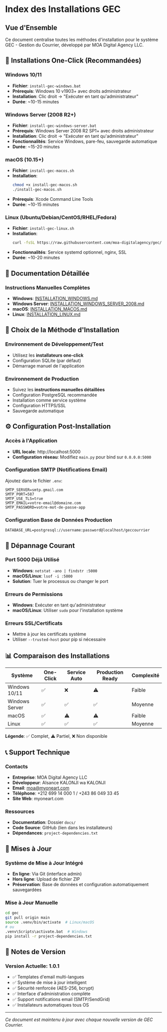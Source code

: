 # Index des Installations GEC

## Vue d'Ensemble
Ce document centralise toutes les méthodes d'installation pour le système GEC - Gestion du Courrier, développé par MOA Digital Agency LLC.

## 🚀 Installations One-Click (Recommandées)

### Windows 10/11
- **Fichier**: `install-gec-windows.bat`
- **Prérequis**: Windows 10 v1903+ avec droits administrateur
- **Installation**: Clic droit → "Exécuter en tant qu'administrateur"
- **Durée**: ~10-15 minutes

### Windows Server (2008 R2+)
- **Fichier**: `install-gec-windows-server.bat`
- **Prérequis**: Windows Server 2008 R2 SP1+ avec droits administrateur
- **Installation**: Clic droit → "Exécuter en tant qu'administrateur"
- **Fonctionnalités**: Service Windows, pare-feu, sauvegarde automatique
- **Durée**: ~15-20 minutes

### macOS (10.15+)
- **Fichier**: `install-gec-macos.sh`
- **Installation**: 
  ```bash
  chmod +x install-gec-macos.sh
  ./install-gec-macos.sh
  ```
- **Prérequis**: Xcode Command Line Tools
- **Durée**: ~10-15 minutes

### Linux (Ubuntu/Debian/CentOS/RHEL/Fedora)
- **Fichier**: `install-gec-linux.sh`
- **Installation**: 
  ```bash
  curl -fsSL https://raw.githubusercontent.com/moa-digitalagency/gec/main/install-gec-linux.sh | bash
  ```
- **Fonctionnalités**: Service systemd optionnel, nginx, SSL
- **Durée**: ~10-20 minutes

## 📖 Documentation Détaillée

### Instructions Manuelles Complètes
- **Windows**: [INSTALLATION_WINDOWS.md](INSTALLATION_WINDOWS.md)
- **Windows Server**: [INSTALLATION_WINDOWS_SERVER_2008.md](INSTALLATION_WINDOWS_SERVER_2008.md)
- **macOS**: [INSTALLATION_MACOS.md](INSTALLATION_MACOS.md)
- **Linux**: [INSTALLATION_LINUX.md](INSTALLATION_LINUX.md)

## 🎯 Choix de la Méthode d'Installation

### Environnement de Développement/Test
- Utilisez les **installateurs one-click**
- Configuration SQLite (par défaut)
- Démarrage manuel de l'application

### Environnement de Production
- Suivez les **instructions manuelles détaillées**
- Configuration PostgreSQL recommandée
- Installation comme service système
- Configuration HTTPS/SSL
- Sauvegarde automatique

## ⚙️ Configuration Post-Installation

### Accès à l'Application
- **URL locale**: http://localhost:5000
- **Configuration réseau**: Modifiez `main.py` pour bind sur `0.0.0.0:5000`

### Configuration SMTP (Notifications Email)
Ajoutez dans le fichier `.env`:
```env
SMTP_SERVER=smtp.gmail.com
SMTP_PORT=587
SMTP_USE_TLS=true
SMTP_EMAIL=votre-email@domaine.com
SMTP_PASSWORD=votre-mot-de-passe-app
```

### Configuration Base de Données Production
```env
DATABASE_URL=postgresql://username:password@localhost/geccourrier
```

## 🔧 Dépannage Courant

### Port 5000 Déjà Utilisé
- **Windows**: `netstat -ano | findstr :5000`
- **macOS/Linux**: `lsof -i :5000`
- **Solution**: Tuer le processus ou changer le port

### Erreurs de Permissions
- **Windows**: Exécuter en tant qu'administrateur
- **macOS/Linux**: Utiliser `sudo` pour l'installation système

### Erreurs SSL/Certificats
- Mettre à jour les certificats système
- Utiliser `--trusted-host` pour pip si nécessaire

## 📊 Comparaison des Installations

| Système | One-Click | Service Auto | Production Ready | Complexité |
|---------|-----------|--------------|------------------|------------|
| Windows 10/11 | ✅ | ❌ | ⚠️ | Faible |
| Windows Server | ✅ | ✅ | ✅ | Moyenne |
| macOS | ✅ | ⚠️ | ⚠️ | Faible |
| Linux | ✅ | ✅ | ✅ | Moyenne |

**Légende**: ✅ Complet, ⚠️ Partiel, ❌ Non disponible

## 📞 Support Technique

### Contacts
- **Entreprise**: MOA Digital Agency LLC
- **Développeur**: AIsance KALONJI wa KALONJI
- **Email**: moa@myoneart.com
- **Téléphone**: +212 699 14 000 1 / +243 86 049 33 45
- **Site Web**: myoneart.com

### Ressources
- **Documentation**: Dossier `docs/`
- **Code Source**: GitHub (lien dans les installateurs)
- **Dépendances**: `project-dependencies.txt`

## 🔄 Mises à Jour

### Système de Mise à Jour Intégré
- **En ligne**: Via Git (interface admin)
- **Hors ligne**: Upload de fichier ZIP
- **Préservation**: Base de données et configuration automatiquement sauvegardées

### Mise à Jour Manuelle
```bash
cd gec
git pull origin main
source .venv/bin/activate  # Linux/macOS
# ou
.venv\Scripts\activate.bat  # Windows
pip install -r project-dependencies.txt
```

## 📝 Notes de Version

### Version Actuelle: 1.0.1
- ✅ Templates d'email multi-langues
- ✅ Système de mise à jour intelligent
- ✅ Sécurité renforcée (AES-256, bcrypt)
- ✅ Interface d'administration complète
- ✅ Support notifications email (SMTP/SendGrid)
- ✅ Installateurs automatiques tous OS

---

*Ce document est maintenu à jour avec chaque nouvelle version de GEC Courrier.*